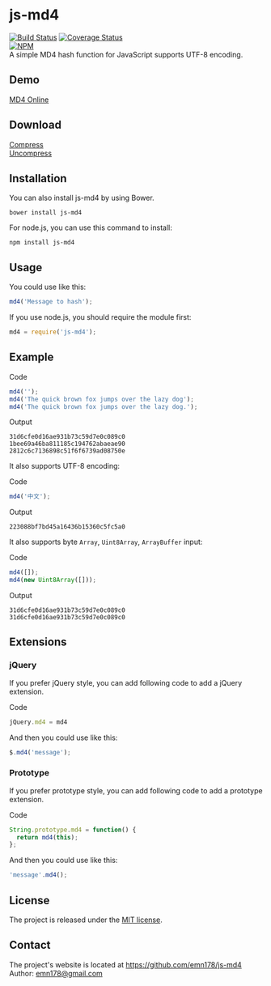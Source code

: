 # js-md4
[![Build Status](https://travis-ci.org/emn178/js-md4.svg?branch=master)](https://travis-ci.org/emn178/js-md4)
[![Coverage Status](https://coveralls.io/repos/emn178/js-md4/badge.svg?branch=master)](https://coveralls.io/r/emn178/js-md4?branch=master)  
[![NPM](https://nodei.co/npm/js-md4.png?stars&downloads)](https://nodei.co/npm/js-md4/)  
A simple MD4 hash function for JavaScript supports UTF-8 encoding.

## Demo
[MD4 Online](http://emn178.github.io/online-tools/md4.html)  

## Download
[Compress](https://raw.github.com/emn178/js-md4/master/build/md4.min.js)  
[Uncompress](https://raw.github.com/emn178/js-md4/master/src/md4.js)

## Installation
You can also install js-md4 by using Bower.

    bower install js-md4

For node.js, you can use this command to install:

    npm install js-md4

## Usage
You could use like this:
```JavaScript
md4('Message to hash');
```
If you use node.js, you should require the module first:
```JavaScript
md4 = require('js-md4');
```

## Example
Code
```JavaScript
md4('');
md4('The quick brown fox jumps over the lazy dog');
md4('The quick brown fox jumps over the lazy dog.');
```
Output

    31d6cfe0d16ae931b73c59d7e0c089c0
    1bee69a46ba811185c194762abaeae90
    2812c6c7136898c51f6f6739ad08750e

It also supports UTF-8 encoding:

Code
```JavaScript
md4('中文');
```
Output

    223088bf7bd45a16436b15360c5fc5a0

It also supports byte `Array`, `Uint8Array`, `ArrayBuffer` input:

Code
```JavaScript
md4([]);
md4(new Uint8Array([]));
```
Output

    31d6cfe0d16ae931b73c59d7e0c089c0
    31d6cfe0d16ae931b73c59d7e0c089c0

## Extensions
### jQuery
If you prefer jQuery style, you can add following code to add a jQuery extension.

Code
```JavaScript
jQuery.md4 = md4
```
And then you could use like this:
```JavaScript
$.md4('message');
```
### Prototype
If you prefer prototype style, you can add following code to add a prototype extension.

Code
```JavaScript
String.prototype.md4 = function() {
  return md4(this);
};
```
And then you could use like this:
```JavaScript
'message'.md4();
```
## License
The project is released under the [MIT license](http://www.opensource.org/licenses/MIT).

## Contact
The project's website is located at https://github.com/emn178/js-md4  
Author: emn178@gmail.com
